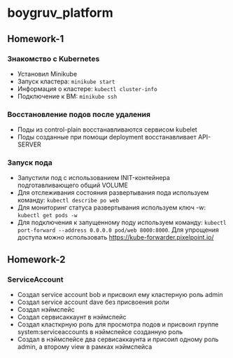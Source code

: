 # boygruv_platform
## Homework-1
### Знакомство с Kubernetes
- Установил Minikube
- Запуск кластера: `minikube start`
- Информация о кластере: `kubectl cluster-info`
- Подключение к ВМ: `minikube ssh`
### Восстановление подов после удаления
- Поды из control-plain восстанавливаются сервисом kubelet
- Поды созданные при помощи deployment восстанавливает API-SERVER

### Запуск пода
- Запустили под с использованием INIT-контейнера подготавливающего общий VOLUME
- Для отслеживания состояния развертывания пода используем команду: `kubectl describe po web`
- Для мониторинг статуса развертывания используем ключ -w: `kubectl get pods -w`
- Для подключения к запущенному поду используем команду: `kubectl port-forward --address 0.0.0.0 pod/web 8000:8000`. Для упрощения доступа можно использовать https://kube-forwarder.pixelpoint.io/

## Homework-2
### ServiceAccount
- Создал service account bob и присвоил ему кластерную роль admin
- Создал service account dave без присвоения роли
- Создал нэймспейс
- Создал сервисаккаунт в нэймспейс
- Создал класткрную роль для просмотра подов и присвоил группе system:serviceaccounts в нэймспейсе созданную роль
- Создал в нэймспейсе два сервисаккаунта и присоил одному роль admin, а второму view в рамках нэймспейса
